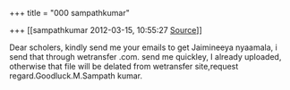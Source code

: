 +++
title = "000 sampathkumar"

+++
[[sampathkumar	2012-03-15, 10:55:27 [Source](https://groups.google.com/g/bvparishat/c/QtxXrzgcqyo)]]



Dear scholers, kindly send me your emails to get Jaimineeya nyaamala, i send that through wetransfer .com. send me quickley, I already uploaded, otherwise that file will be delated from wetransfer site,request regard.Goodluck.M.Sampath kumar.

